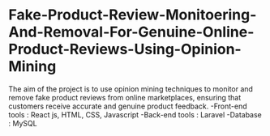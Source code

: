 # Fake-Product-Review-Monitoering-And-Removal-For-Genuine-Online-Product-Reviews-Using-Opinion-Mining
The aim of the project is to use opinion mining techniques to monitor and remove fake product reviews from online marketplaces, ensuring that customers receive accurate and genuine product feedback. -Front-end tools : React js, HTML, CSS, Javascript -Back-end tools : Laravel -Database : MySQL
